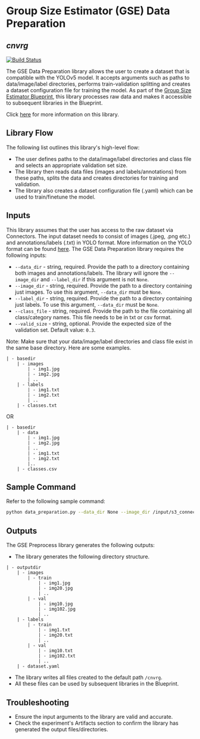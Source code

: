 # Group Size Estimator (GSE) Data Preparation
## _cnvrg_

[![Build Status](https://travis-ci.org/joemccann/dillinger.svg?branch=master)](https://travis-ci.org/joemccann/dillinger)

The GSE Data Preparation library allows the user to create a dataset that is compatible with the YOLOv5 model. It accepts arguments such as paths to data/image/label directories, performs train-validation splitting and creates a dataset configuration file for training the model. As part of the [Group Size Estimator Blueprint](), this library processes raw data and makes it accessible to subsequent libraries in the Blueprint.

Click [here]() for more information on this library.

## Library Flow
The following list outlines this library's high-level flow:
- The user defines paths to the data/image/label directories and class file and selects an appropriate validation set size. 
- The library then reads data files (images and labels/annotations) from these paths, splits the data and creates directories for training and validation.
- The library also creates a dataset configuration file (.yaml) which can be used to train/finetune the model.

## Inputs
This library assumes that the user has access to the raw dataset via Connectors. The input dataset needs to consist of images (.jpeg, .png etc.) and annotations/labels (.txt) in YOLO format. More information on the YOLO format can be found [here](https://www.edge-ai-vision.com/2022/04/exploring-data-labeling-and-the-6-different-types-of-image-annotation/#:~:text=YOLO%3A%20In%20the%20YOLO%20labeling,coordinates%2C%20height%2C%20and%20width.).
The GSE Data Preparation library requires the following inputs:
* `--data_dir` - string, required. Provide the path to a directory containing both images and annotations/labels. The library will ignore the `--image_dir` and `--label_dir` if this argument is not `None`.
* `--image_dir` - string, required. Provide the path to a directory containing just images. To use this argument, `--data_dir` must be `None`.
* `--label_dir` - string, required. Provide the path to a directory containing just labels. To use this argument, `--data_dir` must be `None`.
* `--class_file` - string, required. Provide the path to the file containing all class/category names. This file needs to be in txt or csv format.
* `--valid_size` - string, optional. Provide the expected size of the validation set. Default value: `0.3`.

Note: Make sure that your data/image/label directories and class file exist in the same base directory. Here are some examples.
```
| - basedir
    | - images
        | - img1.jpg
        | - img2.jpg
        | ..
    | - labels
        | - img1.txt
        | - img2.txt
        | ..
    | - classes.txt
```
OR
```
| - basedir
    | - data
        | - img1.jpg
        | - img2.jpg
        | ..
        | - img1.txt
        | - img2.txt
        |..
    | - classes.csv
```

## Sample Command
Refer to the following sample command:

```bash
python data_preparation.py --data_dir None --image_dir /input/s3_connector/basedir/images  --label_dir /input/s3_connector/base_dir/labels --class_file /input/s3_connector/base_dir/classes.txt --valid_size 0.2
```

## Outputs
The GSE Preprocess library generates the following outputs:
- The library generates the following directory structure.
```
| - outputdir
    | - images
        | - train
            | - img1.jpg
            | - img20.jpg
            | ..
        | - val
            | - img10.jpg
            | - img102.jpg
            | ..
    | - labels
        | - train
            | - img1.txt
            | - img20.txt
            | ..
        | - val
            | - img10.txt
            | - img102.txt
            | ..
    | - dataset.yaml
```
- The library writes all files created to the default path `/cnvrg`.
- All these files can be used by subsequent libraries in the Blueprint.

## Troubleshooting
- Ensure the input arguments to the library are valid and accurate.
- Check the experiment's Artifacts section to confirm the library has generated the output files/directories.
